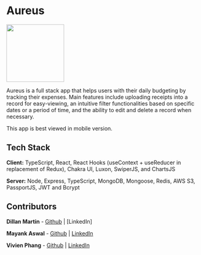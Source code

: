 # Aureus
<img src="https://github.com/vivienphang/wal-ETZ-FE/blob/main/public/images/AELogo.png" logo-src="https://github.com/vivienphang/wal-ETZ-FE/blob/main/public/images/AELogo.png" width="150" height="150" />

Aureus is a full stack app that helps users with their daily budgeting by tracking their expenses. Main features include uploading receipts into a record for easy-viewing, an intuitive filter functionalities based on specific dates or a period of time, and the ability to edit and delete a record when necessary.

This app is best viewed in mobile version.

## Tech Stack

**Client:** TypeScript, React, React Hooks (useContext + useReducer in replacement of Redux), Chakra UI, Luxon, SwiperJS, and ChartsJS

**Server:** Node, Express, TypeScript, MongoDB, Mongoose, Redis, AWS S3, PassportJS, JWT and Bcrypt



## Contributors

**Dillan Martin** - [Github](https://github.com/floatingtales) | [LinkedIn]

**Mayank Aswal** - [Github](https://github.com/luthor9269) | [LinkedIn](https://www.linkedin.com/in/mayank-aswal/) 

**Vivien Phang** - [Github](https://github.com/vivienphang) | [LinkedIn](https://www.linkedin.com/in/vivien-phang/) 
